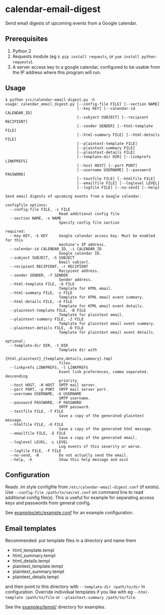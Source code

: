 # calendar-email-digest
Send email digests of upcoming events from a Google calendar.

## Prerequisites

1. Python 2
2. Requests module (eg `$ pip install requests`, or `yum install python-requests`).
3. A server access key to a google calendar, configured to be usable from the IP address where this program will run.

## Usage

```
$ python src/calendar-email-digest.py -h
usage: calendar_email_digest.py [--config-file FILE] [--section NAME]
                                [--key KEY] [--calendar-id CALENDAR_ID]
                                [--subject SUBJECT] [--recipient RECIPIENT]
                                [--sender SENDER] [--html-template FILE]
                                [--html-summary FILE] [--html-details FILE]
                                [--plaintext-template FILE]
                                [--plaintext-summary FILE]
                                [--plaintext-details FILE]
                                [--template-dir DIR] [--linkprefs LINKPREFS]
                                [--host HOST] [--port PORT]
                                [--username USERNAME] [--password PASSWORD]
                                [--textfile FILE] [--htmlfile FILE]
                                [--emailfile FILE] [--loglevel LEVEL]
                                [--logfile FILE] [--no-send] [--help]

Send email digests of upcoming events from a Google calendar.

configfile options:
  --config-file FILE, -c FILE
                        Read additional config file
  --section NAME, -s NAME
                        Specify config file section

required:
  --key KEY, -k KEY     Google calendar access key. Must be enabled for this
                        machine's IP address.
  --calendar-id CALENDAR_ID, -i CALENDAR_ID
                        Google calendar ID.
  --subject SUBJECT, -S SUBJECT
                        Email subject.
  --recipient RECIPIENT, -r RECIPIENT
                        Recipient address.
  --sender SENDER, -f SENDER
                        Sender address.
  --html-template FILE, -b FILE
                        Template for HTML email.
  --html-summary FILE, -z FILE
                        Template for HTML email event summary.
  --html-details FILE, -d FILE
                        Template for HTML email event details.
  --plaintext-template FILE, -B FILE
                        Template for plaintext email.
  --plaintext-summary FILE, -Z FILE
                        Template for plaintext email event summary.
  --plaintext-details FILE, -D FILE
                        Template for plaintext email event details.

optional:
  --template-dir DIR, -t DIR
                        Template dir with
                        {html,plaintext}_{template,details,summary}.tmpl
                        files.
  --linkprefs LINKPREFS, -l LINKPREFS
                        Event link preferences, comma separated, descending
                        priority.
  --host HOST, -H HOST  SMTP mail server.
  --port PORT, -p PORT  SMTP mail server port.
  --username USERNAME, -U USERNAME
                        SMTP username.
  --password PASSWORD, -P PASSWORD
                        SMTP password.
  --textfile FILE, -T FILE
                        Save a copy of the generated plaintext message.
  --htmlfile FILE, -O FILE
                        Save a copy of the generated html message.
  --emailfile FILE, -E FILE
                        Save a copy of the generated email.
  --loglevel LEVEL, -L LEVEL
                        Log events of this severity or worse.
  --logfile FILE, -F FILE
  --no-send, -N         Do not actually send the email.
  --help, -h            Show this help message and exit
  ```

## Configuration

Reads .ini style configfile from `/etc/calendar-email-digest.conf` (if exists). Use `--config-file /path/to/secret.conf` on command line to read additional config file(s). This is useful for example for separating access keys and passwords from general config. 

See [examples/etc/example.conf](examples/etc/example.conf) for an example configuration.

## Email templates

Recommended: put template files in a directory and name them

* html_template.templ
* html_summary.templ
* html_details.templ
* plaintext_template.templ
* plaintext_summary.templ
* plaintext_details.templ

and then point to this directory with `--template-dir /path/to/dir` in configuration. Override individual templates if you like with eg `--html-template /path/to/file` or `--plaintext-summary /path/to/file`.

See the [examples/templ/](examples/templ/) directory for examples.
